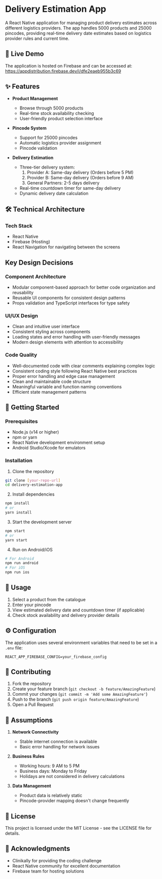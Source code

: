 # Delivery Estimation App

A React Native application for managing product delivery estimates across different logistics providers. The app handles 5000 products and 25000 pincodes, providing real-time delivery date estimates based on logistics provider rules and current time.

## 🌟 Live Demo

The application is hosted on Firebase and can be accessed at:
https://appdistribution.firebase.dev/i/dfe2eaeb955b3c69

## ✨ Features

- **Product Management**
  - Browse through 5000 products
  - Real-time stock availability checking
  - User-friendly product selection interface

- **Pincode System**
  - Support for 25000 pincodes
  - Automatic logistics provider assignment
  - Pincode validation

- **Delivery Estimation**
  - Three-tier delivery system:
    1. Provider A: Same-day delivery (Orders before 5 PM)
    2. Provider B: Same-day delivery (Orders before 9 AM)
    3. General Partners: 2-5 days delivery
  - Real-time countdown timer for same-day delivery
  - Dynamic delivery date calculation

## 🛠️ Technical Architecture

### Tech Stack
- React Native
- Firebase (Hosting)
- React Navigation for navigating between the screens

## Key Design Decisions

### Component Architecture
- Modular component-based approach for better code organization and reusability
- Reusable UI components for consistent design patterns
- Props validation and TypeScript interfaces for type safety

### UI/UX Design
- Clean and intuitive user interface
- Consistent styling across components
- Loading states and error handling with user-friendly messages
- Modern design elements with attention to accessibility

### Code Quality
- Well-documented code with clear comments explaining complex logic
- Consistent coding style following React Native best practices
- Proper error handling and edge case management
- Clean and maintainable code structure
- Meaningful variable and function naming conventions
- Efficient state management patterns

## 🚀 Getting Started

### Prerequisites
- Node.js (v14 or higher)
- npm or yarn
- React Native development environment setup
- Android Studio/Xcode for emulators

### Installation

1. Clone the repository
```bash
git clone [your-repo-url]
cd delivery-estimation-app
```

2. Install dependencies
```bash
npm install
# or
yarn install
```

3. Start the development server
```bash
npm start
# or
yarn start
```

4. Run on Android/iOS
```bash
# For Android
npm run android
# For iOS
npm run ios
```

## 📱 Usage

1. Select a product from the catalogue
2. Enter your pincode
3. View estimated delivery date and countdown timer (if applicable)
4. Check stock availability and delivery provider details

## ⚙️ Configuration

The application uses several environment variables that need to be set in a `.env` file:

```env
REACT_APP_FIREBASE_CONFIG=your_firebase_config
```

## 🤝 Contributing

1. Fork the repository
2. Create your feature branch (`git checkout -b feature/AmazingFeature`)
3. Commit your changes (`git commit -m 'Add some AmazingFeature'`)
4. Push to the branch (`git push origin feature/AmazingFeature`)
5. Open a Pull Request

## 📝 Assumptions

1. **Network Connectivity**
   - Stable internet connection is available
   - Basic error handling for network issues

2. **Business Rules**
   - Working hours: 9 AM to 5 PM
   - Business days: Monday to Friday
   - Holidays are not considered in delivery calculations

3. **Data Management**
   - Product data is relatively static
   - Pincode-provider mapping doesn't change frequently

## 📜 License

This project is licensed under the MIT License - see the LICENSE file for details.

## 🙏 Acknowledgments

- Clinikally for providing the coding challenge
- React Native community for excellent documentation
- Firebase team for hosting solutions
